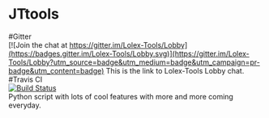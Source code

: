 # JTtools
#Gitter<br>
[![Join the chat at https://gitter.im/Lolex-Tools/Lobby](https://badges.gitter.im/Lolex-Tools/Lobby.svg)](https://gitter.im/Lolex-Tools/Lobby?utm_source=badge&utm_medium=badge&utm_campaign=pr-badge&utm_content=badge)
 This is the link to Lolex-Tools Lobby chat.
#Travis CI<br>
[![Build Status](https://travis-ci.org/LolexInc/Lolex-Tools.svg?branch=Internal-Beta)](https://travis-ci.org/LolexInc/Lolex-Tools)<br>
 Python script with lots of cool features with more and more coming everyday.
